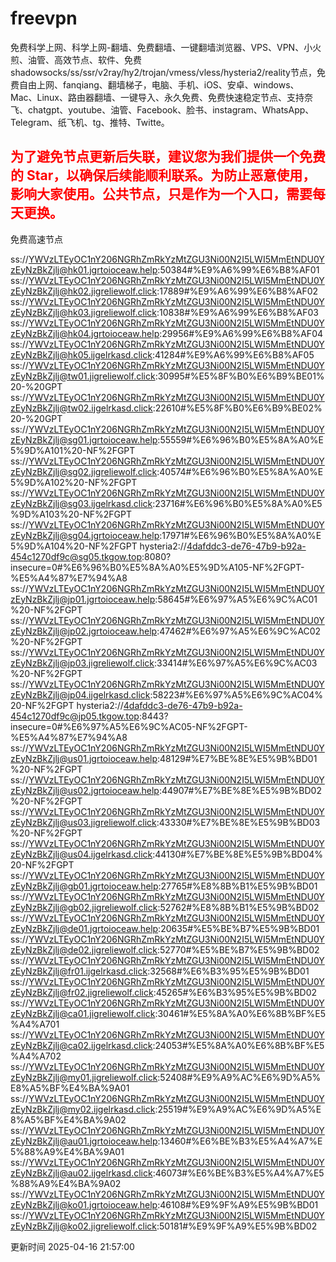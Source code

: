 # freevpn

免费科学上网、科学上网-翻墙、免费翻墙、一键翻墙浏览器、VPS、VPN、小火煎、油管、高效节点、软件、免费shadowsocks/ss/ssr/v2ray/hy2/trojan/vmess/vless/hysteria2/reality节点，免费自由上网、fanqiang、翻墙梯子，电脑、手机、iOS、安卓、windows、Mac、Linux、路由器翻墙、一键导入、永久免费、免费快速稳定节点、支持奈飞、chatgpt、youtube、油管、Facebook、脸书、instagram、WhatsApp、Telegram、纸飞机、tg、推特、Twitte。

## <font color="red">为了避免节点更新后失联，建议您为我们提供一个免费的 Star，以确保后续能顺利联系。为防止恶意使用，影响大家使用。公共节点，只是作为一个入口，需要每天更换。</font>

免费高速节点

ss://YWVzLTEyOC1nY206NGRhZmRkYzMtZGU3Ni00N2I5LWI5MmEtNDU0YzEyNzBkZjlj@hk01.jgrtoioceaw.help:50384#%E9%A6%99%E6%B8%AF01
ss://YWVzLTEyOC1nY206NGRhZmRkYzMtZGU3Ni00N2I5LWI5MmEtNDU0YzEyNzBkZjlj@hk02.jigreliewolf.click:17889#%E9%A6%99%E6%B8%AF02
ss://YWVzLTEyOC1nY206NGRhZmRkYzMtZGU3Ni00N2I5LWI5MmEtNDU0YzEyNzBkZjlj@hk03.jigreliewolf.click:10838#%E9%A6%99%E6%B8%AF03
ss://YWVzLTEyOC1nY206NGRhZmRkYzMtZGU3Ni00N2I5LWI5MmEtNDU0YzEyNzBkZjlj@hk04.jgrtoioceaw.help:29956#%E9%A6%99%E6%B8%AF04
ss://YWVzLTEyOC1nY206NGRhZmRkYzMtZGU3Ni00N2I5LWI5MmEtNDU0YzEyNzBkZjlj@hk05.ijgelrkasd.click:41284#%E9%A6%99%E6%B8%AF05
ss://YWVzLTEyOC1nY206NGRhZmRkYzMtZGU3Ni00N2I5LWI5MmEtNDU0YzEyNzBkZjlj@tw01.jigreliewolf.click:30995#%E5%8F%B0%E6%B9%BE01%20-%20GPT
ss://YWVzLTEyOC1nY206NGRhZmRkYzMtZGU3Ni00N2I5LWI5MmEtNDU0YzEyNzBkZjlj@tw02.ijgelrkasd.click:22610#%E5%8F%B0%E6%B9%BE02%20-%20GPT
ss://YWVzLTEyOC1nY206NGRhZmRkYzMtZGU3Ni00N2I5LWI5MmEtNDU0YzEyNzBkZjlj@sg01.jgrtoioceaw.help:55559#%E6%96%B0%E5%8A%A0%E5%9D%A101%20-NF%2FGPT
ss://YWVzLTEyOC1nY206NGRhZmRkYzMtZGU3Ni00N2I5LWI5MmEtNDU0YzEyNzBkZjlj@sg02.jigreliewolf.click:40574#%E6%96%B0%E5%8A%A0%E5%9D%A102%20-NF%2FGPT
ss://YWVzLTEyOC1nY206NGRhZmRkYzMtZGU3Ni00N2I5LWI5MmEtNDU0YzEyNzBkZjlj@sg03.ijgelrkasd.click:23716#%E6%96%B0%E5%8A%A0%E5%9D%A103%20-NF%2FGPT
ss://YWVzLTEyOC1nY206NGRhZmRkYzMtZGU3Ni00N2I5LWI5MmEtNDU0YzEyNzBkZjlj@sg04.jgrtoioceaw.help:17971#%E6%96%B0%E5%8A%A0%E5%9D%A104%20-NF%2FGPT
hysteria2://4dafddc3-de76-47b9-b92a-454c1270df9c@sg05.tkgow.top:8080?insecure=0#%E6%96%B0%E5%8A%A0%E5%9D%A105-NF%2FGPT-%E5%A4%87%E7%94%A8
ss://YWVzLTEyOC1nY206NGRhZmRkYzMtZGU3Ni00N2I5LWI5MmEtNDU0YzEyNzBkZjlj@jp01.jgrtoioceaw.help:58645#%E6%97%A5%E6%9C%AC01%20-NF%2FGPT
ss://YWVzLTEyOC1nY206NGRhZmRkYzMtZGU3Ni00N2I5LWI5MmEtNDU0YzEyNzBkZjlj@jp02.jgrtoioceaw.help:47462#%E6%97%A5%E6%9C%AC02%20-NF%2FGPT
ss://YWVzLTEyOC1nY206NGRhZmRkYzMtZGU3Ni00N2I5LWI5MmEtNDU0YzEyNzBkZjlj@jp03.jigreliewolf.click:33414#%E6%97%A5%E6%9C%AC03%20-NF%2FGPT
ss://YWVzLTEyOC1nY206NGRhZmRkYzMtZGU3Ni00N2I5LWI5MmEtNDU0YzEyNzBkZjlj@jp04.ijgelrkasd.click:58223#%E6%97%A5%E6%9C%AC04%20-NF%2FGPT
hysteria2://4dafddc3-de76-47b9-b92a-454c1270df9c@jp05.tkgow.top:8443?insecure=0#%E6%97%A5%E6%9C%AC05-NF%2FGPT-%E5%A4%87%E7%94%A8
ss://YWVzLTEyOC1nY206NGRhZmRkYzMtZGU3Ni00N2I5LWI5MmEtNDU0YzEyNzBkZjlj@us01.jgrtoioceaw.help:48129#%E7%BE%8E%E5%9B%BD01%20-NF%2FGPT
ss://YWVzLTEyOC1nY206NGRhZmRkYzMtZGU3Ni00N2I5LWI5MmEtNDU0YzEyNzBkZjlj@us02.jgrtoioceaw.help:44907#%E7%BE%8E%E5%9B%BD02%20-NF%2FGPT
ss://YWVzLTEyOC1nY206NGRhZmRkYzMtZGU3Ni00N2I5LWI5MmEtNDU0YzEyNzBkZjlj@us03.jigreliewolf.click:43330#%E7%BE%8E%E5%9B%BD03%20-NF%2FGPT
ss://YWVzLTEyOC1nY206NGRhZmRkYzMtZGU3Ni00N2I5LWI5MmEtNDU0YzEyNzBkZjlj@us04.ijgelrkasd.click:44130#%E7%BE%8E%E5%9B%BD04%20-NF%2FGPT
ss://YWVzLTEyOC1nY206NGRhZmRkYzMtZGU3Ni00N2I5LWI5MmEtNDU0YzEyNzBkZjlj@gb01.jgrtoioceaw.help:27765#%E8%8B%B1%E5%9B%BD01
ss://YWVzLTEyOC1nY206NGRhZmRkYzMtZGU3Ni00N2I5LWI5MmEtNDU0YzEyNzBkZjlj@gb02.jigreliewolf.click:52762#%E8%8B%B1%E5%9B%BD02
ss://YWVzLTEyOC1nY206NGRhZmRkYzMtZGU3Ni00N2I5LWI5MmEtNDU0YzEyNzBkZjlj@de01.jgrtoioceaw.help:20635#%E5%BE%B7%E5%9B%BD01
ss://YWVzLTEyOC1nY206NGRhZmRkYzMtZGU3Ni00N2I5LWI5MmEtNDU0YzEyNzBkZjlj@de02.jigreliewolf.click:52770#%E5%BE%B7%E5%9B%BD02
ss://YWVzLTEyOC1nY206NGRhZmRkYzMtZGU3Ni00N2I5LWI5MmEtNDU0YzEyNzBkZjlj@fr01.ijgelrkasd.click:32568#%E6%B3%95%E5%9B%BD01
ss://YWVzLTEyOC1nY206NGRhZmRkYzMtZGU3Ni00N2I5LWI5MmEtNDU0YzEyNzBkZjlj@fr02.jigreliewolf.click:45265#%E6%B3%95%E5%9B%BD02
ss://YWVzLTEyOC1nY206NGRhZmRkYzMtZGU3Ni00N2I5LWI5MmEtNDU0YzEyNzBkZjlj@ca01.jigreliewolf.click:30461#%E5%8A%A0%E6%8B%BF%E5%A4%A701
ss://YWVzLTEyOC1nY206NGRhZmRkYzMtZGU3Ni00N2I5LWI5MmEtNDU0YzEyNzBkZjlj@ca02.ijgelrkasd.click:24053#%E5%8A%A0%E6%8B%BF%E5%A4%A702
ss://YWVzLTEyOC1nY206NGRhZmRkYzMtZGU3Ni00N2I5LWI5MmEtNDU0YzEyNzBkZjlj@my01.jigreliewolf.click:52408#%E9%A9%AC%E6%9D%A5%E8%A5%BF%E4%BA%9A01
ss://YWVzLTEyOC1nY206NGRhZmRkYzMtZGU3Ni00N2I5LWI5MmEtNDU0YzEyNzBkZjlj@my02.ijgelrkasd.click:25519#%E9%A9%AC%E6%9D%A5%E8%A5%BF%E4%BA%9A02
ss://YWVzLTEyOC1nY206NGRhZmRkYzMtZGU3Ni00N2I5LWI5MmEtNDU0YzEyNzBkZjlj@au01.jgrtoioceaw.help:13460#%E6%BE%B3%E5%A4%A7%E5%88%A9%E4%BA%9A01
ss://YWVzLTEyOC1nY206NGRhZmRkYzMtZGU3Ni00N2I5LWI5MmEtNDU0YzEyNzBkZjlj@au02.ijgelrkasd.click:46073#%E6%BE%B3%E5%A4%A7%E5%88%A9%E4%BA%9A02
ss://YWVzLTEyOC1nY206NGRhZmRkYzMtZGU3Ni00N2I5LWI5MmEtNDU0YzEyNzBkZjlj@ko01.jgrtoioceaw.help:46108#%E9%9F%A9%E5%9B%BD01
ss://YWVzLTEyOC1nY206NGRhZmRkYzMtZGU3Ni00N2I5LWI5MmEtNDU0YzEyNzBkZjlj@ko02.jigreliewolf.click:50181#%E9%9F%A9%E5%9B%BD02


更新时间 2025-04-16 21:57:00